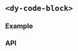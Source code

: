 # `<dy-code-block>`

## Example

<gbp-example
  name="dy-code-block"
  html='&amp;lt;html&amp;gt;
  &amp;lt;head&amp;gt;
    &amp;lt;title&amp;gt;Href Attribute Example&amp;lt;/title&amp;gt;
  &amp;lt;/head&amp;gt;
  &amp;lt;body&amp;gt;
    &amp;lt;h1&amp;gt;Href Attribute Example&amp;lt;/h1&amp;gt;
    &amp;lt;p&amp;gt;
      &amp;lt;a&amp;gt;The freeCodeCamp Contribution Page&amp;lt;/a&amp;gt; shows you how and where you can contribute to freeCodeCamps community and growth.
    &amp;lt;/p&amp;gt;
  &amp;lt;/body&amp;gt;
&amp;lt;/html&amp;gt;
Test'
  props='{"style": "width: 100%", "codelang": "html", "range": "-11", "highlight": "8"}'
  src="https://jspm.dev/duoyun-ui/elements/code-block"></gbp-example>

## API

<gbp-api src="/src/elements/code-block.ts"></gbp-api>

